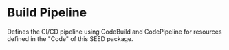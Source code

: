 # Build Pipeline

Defines the CI/CD pipeline using CodeBuild and CodePipeline for resources defined in the "Code" of this SEED package.

